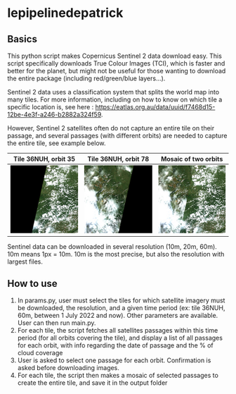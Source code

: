 # lepipelinedepatrick

## Basics 

This python script makes Copernicus Sentinel 2 data download easy. This script specifically downloads True Colour Images (TCI), which is faster and better for the planet, but might not be useful for those wanting to download the entire package (including red/green/blue layers...).

Sentinel 2 data uses a classification system that splits the world map into many tiles. For more information, including on how to know on which tile a specific location is, see here : https://eatlas.org.au/data/uuid/f7468d15-12be-4e3f-a246-b2882a324f59.

However, Sentinel 2 satellites often do not capture an entire tile on their passage, and several passages (with different orbits) are needed to capture the entire tile, see example below.

| Tile 36NUH, orbit 35  | Tile 36NUH, orbit 78 | Mosaic of two orbits |
| --- | --- | --- |
| ![alt text](https://github.com/memoirevive/lepipelinedepatrick/blob/main/example/36NUH_35.jpg?raw=true) | ![alt text](https://github.com/memoirevive/lepipelinedepatrick/blob/main/example/36NUH_78.jpg?raw=true) | ![alt text](https://github.com/memoirevive/lepipelinedepatrick/blob/main/example/36NUH.jpg?raw=true) |

Sentinel data can be downloaded in several resolution (10m, 20m, 60m). 10m means 1px = 10m. 10m is the most precise, but also the resolution with largest files. 

## How to use

1. In params.py, user must select the tiles for which satellite imagery must be downloaded, the resolution, and a given time period (ex: tile 36NUH, 60m, between 1 July 2022 and now). Other parameters are available. User can then run main.py.
2. For each tile, the script fetches all satellites passages within this time period (for all orbits covering the tile), and display a list of all passages for each orbit, with info regarding the date of passage and the % of cloud coverage
3. User is asked to select one passage for each orbit. Confirmation is asked before downloading images.
4. For each tile, the script then makes a mosaic of selected passages to create the entire tile, and save it in the output folder
